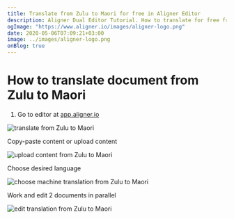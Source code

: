 ```yaml
---
title: Translate from Zulu to Maori for free in Aligner Editor
description: Aligner Dual Editor Tutorial. How to translate for free from Zulu to Maori. Aligner is multilingual document management platform. 
ogImage: "https://www.aligner.io/images/aligner-logo.png"
date: 2020-05-06T07:09:21+03:00
image: ../images/aligner-logo.png
onBlog: true
---
```


# How to translate document from Zulu to Maori

1. Go to editor at [app.aligner.io](https://app.aligner.io "Aligner App web page")

![translate from Zulu to Maori](../aligner-blank-editor.png "translate from Zulu to Maori")

Copy-paste content or upload content

![upload content from Zulu to Maori](../aligner-uploaded-document.png "upload content from Zulu to Maori")

Choose desired language

![choose machine translation from Zulu to Maori](../aligner-language-dropdown.png "choose machine translation from Zulu to Maori")

Work and edit 2 documents in parallel

![edit translation from Zulu to Maori](../aligner-double-sitded-editor.png "edit translation from Zulu to Maori")

